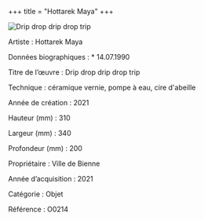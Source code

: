 +++
title = "Hottarek Maya"
+++

![Drip drop drip drop trip](/images/o0214.jpg)

Artiste
: Hottarek Maya

Données biographiques
: \* 14.07.1990

Titre de l’œuvre
: Drip drop drip drop trip

Technique
: céramique vernie, pompe à eau, cire d'abeille

Année de création
: 2021

Hauteur (mm)
: 310

Largeur (mm)
: 340

Profondeur (mm)
: 200

Propriétaire
: Ville de Bienne

Année d’acquisition
: 2021

Catégorie
: Objet

Référence
: O0214
